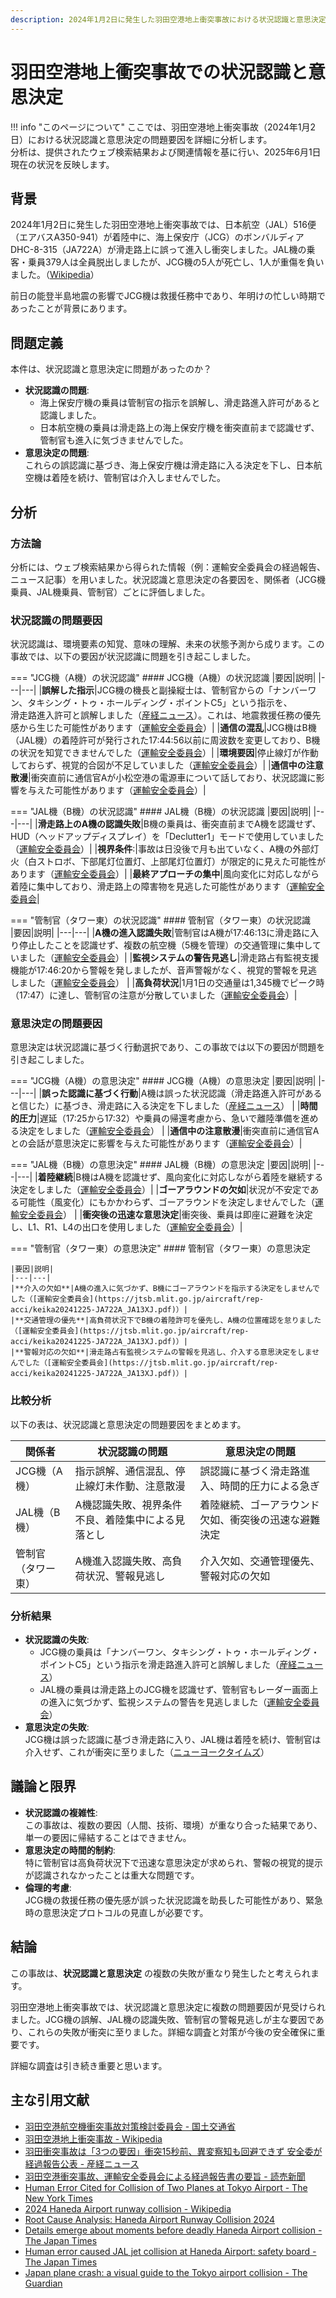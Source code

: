 ```yaml
---
description: 2024年1月2日に発生した羽田空港地上衝突事故における状況認識と意思決定の問題要因を詳細に分析。JCG機・JAL機・管制官それぞれの認識ミスや判断の背景を明らかにし、今後の安全対策に向けた議論を行います。
---
```

# 羽田空港地上衝突事故での状況認識と意思決定

!!! info "このページについて"
    ここでは、羽田空港地上衝突事故（2024年1月2日）における状況認識と意思決定の問題要因を詳細に分析します。  
    分析は、提供されたウェブ検索結果および関連情報を基に行い、2025年6月1日現在の状況を反映します。

## 背景  
2024年1月2日に発生した羽田空港地上衝突事故では、日本航空（JAL）516便（エアバスA350-941）が着陸中に、海上保安庁（JCG）のボンバルディアDHC-8-315（JA722A）が滑走路上に誤って進入し衝突しました。JAL機の乗客・乗員379人は全員脱出しましたが、JCG機の5人が死亡し、1人が重傷を負いました。（[Wikipedia](https://en.wikipedia.org/wiki/2024_Haneda_Airport_runway_collision)）

前日の能登半島地震の影響でJCG機は救援任務中であり、年明けの忙しい時期であったことが背景にあります。

## 問題定義

本件は、状況認識と意思決定に問題があったのか？

- **状況認識の問題**:  
    - 海上保安庁機の乗員は管制官の指示を誤解し、滑走路進入許可があると認識しました。
    - 日本航空機の乗員は滑走路上の海上保安庁機を衝突直前まで認識せず、管制官も進入に気づきませんでした。  
- **意思決定の問題**:  
これらの誤認識に基づき、海上保安庁機は滑走路に入る決定を下し、日本航空機は着陸を続け、管制官は介入しませんでした。  

## 分析  

### 方法論  
分析には、ウェブ検索結果から得られた情報（例：運輸安全委員会の経過報告、ニュース記事）を用いました。状況認識と意思決定の各要因を、関係者（JCG機乗員、JAL機乗員、管制官）ごとに評価しました。

### 状況認識の問題要因  
状況認識は、環境要素の知覚、意味の理解、未来の状態予測から成ります。この事故では、以下の要因が状況認識に問題を引き起こしました。

=== "JCG機（A機）の状況認識"
    #### JCG機（A機）の状況認識
    |要因|説明|
    |---|---|
    |**誤解した指示**|JCG機の機長と副操縦士は、管制官からの「ナンバーワン、タキシング・トゥ・ホールディング・ポイントC5」という指示を、<br>滑走路進入許可と誤解しました（[産経ニュース](https://www.sankei.com/article/20241225-R4KFNVOAMBKUNO76LKG5XSTM4Q/)）。これは、地震救援任務の優先感から生じた可能性があります（[運輸安全委員会](https://www.yomiuri.co.jp/national/20241225-OYT1T50101/)）|
    |**通信の混乱**|JCG機はB機（JAL機）の着陸許可が発行された17:44:56以前に周波数を変更しており、B機の状況を知覚できませんでした（[運輸安全委員会](https://jtsb.mlit.go.jp/aircraft/rep-acci/keika20241225-JA722A_JA13XJ.pdf)）|
    |**環境要因**|停止線灯が作動しておらず、視覚的合図が不足していました（[運輸安全委員会](https://jtsb.mlit.go.jp/aircraft/rep-acci/keika20241225-JA722A_JA13XJ.pdf)）|
    |**通信中の注意散漫**|衝突直前に通信官Aが小松空港の電源車について話しており、状況認識に影響を与えた可能性があります（[運輸安全委員会](https://jtsb.mlit.go.jp/aircraft/rep-acci/keika20241225-JA722A_JA13XJ.pdf)）|


=== "JAL機（B機）の状況認識"
    #### JAL機（B機）の状況認識
    |要因|説明|
    |---|---|
    |**滑走路上のA機の認識失敗**|B機の乗員は、衝突直前までA機を認識せず、HUD（ヘッドアップディスプレイ）を「Declutter1」モードで使用していました（[運輸安全委員会](https://jtsb.mlit.go.jp/aircraft/rep-acci/keika20241225-JA722A_JA13XJ.pdf)）|
    |**視界条件**:|事故は日没後で月も出ていなく、A機の外部灯火（白ストロボ、下部尾灯位置灯、上部尾灯位置灯）が限定的に見えた可能性があります（[運輸安全委員会](https://jtsb.mlit.go.jp/aircraft/rep-acci/keika20241225-JA722A_JA13XJ.pdf)）|
    |**最終アプローチの集中**|風向変化に対応しながら着陸に集中しており、滑走路上の障害物を見逃した可能性があります（[運輸安全委員会](https://jtsb.mlit.go.jp/aircraft/rep-acci/keika20241225-JA722A_JA13XJ.pdf)|


=== "管制官（タワー東）の状況認識"
    #### 管制官（タワー東）の状況認識  
    |要因|説明|
    |---|---|
    |**A機の進入認識失敗**|管制官はA機が17:46:13に滑走路に入り停止したことを認識せず、複数の航空機（5機を管理）の交通管理に集中していました（[運輸安全委員会](https://jtsb.mlit.go.jp/aircraft/rep-acci/keika20241225-JA722A_JA13XJ.pdf)）|
    |**監視システムの警告見逃し**|滑走路占有監視支援機能が17:46:20から警報を発しましたが、音声警報がなく、視覚的警報を見逃しました（[運輸安全委員会](https://jtsb.mlit.go.jp/aircraft/rep-acci/keika20241225-JA722A_JA13XJ.pdf)） |
    |**高負荷状況**|1月1日の交通量は1,345機でピーク時（17:47）に達し、管制官の注意が分散していました（[運輸安全委員会](https://jtsb.mlit.go.jp/aircraft/rep-acci/keika20241225-JA722A_JA13XJ.pdf)）|

### 意思決定の問題要因  
意思決定は状況認識に基づく行動選択であり、この事故では以下の要因が問題を引き起こしました。

=== "JCG機（A機）の意思決定"
    #### JCG機（A機）の意思決定
    |要因|説明|
    |---|---|
    |**誤った認識に基づく行動**|A機は誤った状況認識（滑走路進入許可があると信じた）に基づき、滑走路に入る決定を下しました（[産経ニュース](https://www.sankei.com/article/20241225-R4KFNVOAMBKUNO76LKG5XSTM4Q/)） |
    |**時間的圧力**|遅延（17:25から17:32）や乗員の帰還考慮から、急いで離陸準備を進める決定をしました（[運輸安全委員会](https://jtsb.mlit.go.jp/aircraft/rep-acci/keika20241225-JA722A_JA13XJ.pdf)） |
    |**通信中の注意散漫**|衝突直前に通信官Aとの会話が意思決定に影響を与えた可能性があります（[運輸安全委員会](https://jtsb.mlit.go.jp/aircraft/rep-acci/keika20241225-JA722A_JA13XJ.pdf)）|

=== "JAL機（B機）の意思決定"
    #### JAL機（B機）の意思決定
    |要因|説明|
    |---|---|
    |**着陸継続**|B機はA機を認識せず、風向変化に対応しながら着陸を継続する決定をしました（[運輸安全委員会](https://jtsb.mlit.go.jp/aircraft/rep-acci/keika20241225-JA722A_JA13XJ.pdf)）|
    |**ゴーアラウンドの欠如**|状況が不安定である可能性（風変化）にもかかわらず、ゴーアラウンドを決定しませんでした（[運輸安全委員会](https://jtsb.mlit.go.jp/aircraft/rep-acci/keika20241225-JA722A_JA13XJ.pdf)） |
    |**衝突後の迅速な意思決定**|衝突後、乗員は即座に避難を決定し、L1、R1、L4の出口を使用しました（[運輸安全委員会](https://jtsb.mlit.go.jp/aircraft/rep-acci/keika20241225-JA722A_JA13XJ.pdf)）|

=== "管制官（タワー東）の意思決定"
    #### 管制官（タワー東）の意思決定

    |要因|説明|
    |---|---|
    |**介入の欠如**|A機の進入に気づかず、B機にゴーアラウンドを指示する決定をしませんでした（[運輸安全委員会](https://jtsb.mlit.go.jp/aircraft/rep-acci/keika20241225-JA722A_JA13XJ.pdf)）|
    |**交通管理の優先**|高負荷状況下でB機の着陸許可を優先し、A機の位置確認を怠りました（[運輸安全委員会](https://jtsb.mlit.go.jp/aircraft/rep-acci/keika20241225-JA722A_JA13XJ.pdf)）|
    |**警報対応の欠如**|滑走路占有監視システムの警報を見逃し、介入する意思決定をしませんでした（[運輸安全委員会](https://jtsb.mlit.go.jp/aircraft/rep-acci/keika20241225-JA722A_JA13XJ.pdf)）|

### 比較分析  
以下の表は、状況認識と意思決定の問題要因をまとめます。

| **関係者** | **状況認識の問題** | **意思決定の問題** |
|---|---|---|
| JCG機（A機） | 指示誤解、通信混乱、停止線灯未作動、注意散漫 | 誤認識に基づく滑走路進入、時間的圧力による急ぎ |
| JAL機（B機） | A機認識失敗、視界条件不良、着陸集中による見落とし | 着陸継続、ゴーアラウンド欠如、衝突後の迅速な避難決定 |
| 管制官（タワー東）| A機進入認識失敗、高負荷状況、警報見逃し | 介入欠如、交通管理優先、警報対応の欠如 |

### 分析結果
- **状況認識の失敗**:  
    - JCG機の乗員は「ナンバーワン、タキシング・トゥ・ホールディング・ポイントC5」という指示を滑走路進入許可と誤解しました（[産経ニュース](https://www.sankei.com/article/20241225-R4KFNVOAMBKUNO76LKG5XSTM4Q/)）
    - JAL機の乗員は滑走路上のJCG機を認識せず、管制官もレーダー画面上の進入に気づかず、監視システムの警告を見逃しました（[運輸安全委員会](https://www.yomiuri.co.jp/national/20241225-OYT1T50101/)）
- **意思決定の失敗**:  
JCG機は誤った認識に基づき滑走路に入り、JAL機は着陸を続け、管制官は介入せず、これが衝突に至りました（[ニューヨークタイムズ](https://www.nytimes.com/2024/12/25/business/tokyo-haneda-plane-crash.html)）

## 議論と限界

- **状況認識の複雑性**:  
この事故は、複数の要因（人間、技術、環境）が重なり合った結果であり、単一の要因に帰結することはできません。  
- **意思決定の時間的制約**:  
特に管制官は高負荷状況下で迅速な意思決定が求められ、警報の視覚的提示が認識されなかったことは重大な問題です。  
- **倫理的考慮**:  
JCG機の救援任務の優先感が誤った状況認識を助長した可能性があり、緊急時の意思決定プロトコルの見直しが必要です。  

## 結論  
この事故は、**状況認識と意思決定** の複数の失敗が重なり発生したと考えられます。  

羽田空港地上衝突事故では、状況認識と意思決定に複数の問題要因が見受けられました。JCG機の誤解、JAL機の認識失敗、管制官の警報見逃しが主な要因であり、これらの失敗が衝突に至りました。詳細な調査と対策が今後の安全確保に重要です。

詳細な調査は引き続き重要と思います。


## 主な引用文献
- [羽田空港航空機衝突事故対策検討委員会 - 国土交通省](https://www.mlit.go.jp/koku/koku_tk13_000045.html)
- [羽田空港地上衝突事故 - Wikipedia](https://ja.wikipedia.org/wiki/羽田空港地上衝突事故)
- [羽田衝突事故は「3つの要因」衝突15秒前、異変察知も回避できず 安全委が経過報告公表 - 産経ニュース](https://www.sankei.com/article/20241225-R4KFNVOAMBKUNO76LKG5XSTM4Q/)
- [羽田空港衝突事故、運輸安全委員会による経過報告書の要旨 - 読売新聞](https://www.yomiuri.co.jp/national/20241225-OYT1T50101/)
- [Human Error Cited for Collision of Two Planes at Tokyo Airport - The New York Times](https://www.nytimes.com/2024/12/25/business/tokyo-haneda-plane-crash.html)
- [2024 Haneda Airport runway collision - Wikipedia](https://en.wikipedia.org/wiki/2024_Haneda_Airport_runway_collision)
- [Root Cause Analysis: Haneda Airport Runway Collision 2024](https://www.prosolvr.tech/knowledgebase/haneda-airport-collision.html)
- [Details emerge about moments before deadly Haneda Airport collision - The Japan Times](https://www.japantimes.co.jp/news/2024/01/04/japan/haneda-airport-collision-causes/)
- [Human error caused JAL jet collision at Haneda Airport: safety board - The Japan Times](https://www.japantimes.co.jp/news/2024/12/25/japan/haneda-collision-report/)
- [Japan plane crash: a visual guide to the Tokyo airport collision - The Guardian](https://www.theguardian.com/world/2024/jan/02/japan-plane-crash-visual-guide-tokyo-airport-accident)